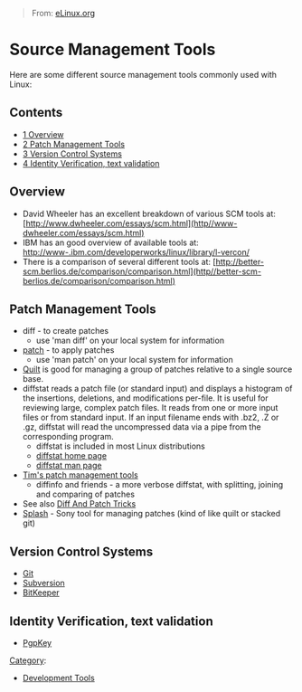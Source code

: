 > From: [eLinux.org](http://eLinux.org/Source_Management_Tools "http://eLinux.org/Source_Management_Tools")


# Source Management Tools



Here are some different source management tools commonly used with
Linux:

## Contents

-   [1 Overview](#overview)
-   [2 Patch Management Tools](#patch-management-tools)
-   [3 Version Control Systems](#version-control-systems)
-   [4 Identity Verification, text
    validation](#identity-verification-text-validation)

## Overview

-   David Wheeler has an excellent breakdown of various SCM tools at:
    [http://www.dwheeler.com/essays/scm.html](http//www-dwheeler.com/essays/scm.html)
-   IBM has an good overview of available tools at:
    [http://www-.ibm.com/developerworks/linux/library/l-vercon/](http//www--ibm.com/developerworks/linux/library/l-vercon/)
-   There is a comparison of several different tools at:
    [http://better-scm.berlios.de/comparison/comparison.html](http//better-scm-berlios.de/comparison/comparison.html)

## Patch Management Tools

-   diff - to create patches
    -   use 'man diff' on your local system for information
-   [patch](http//wikipedia-org/wiki/Patch-Unix) - to apply
    patches
    -   use 'man patch' on your local system for information
-   [Quilt](http://eLinux.org/Quilt "Quilt") is good for managing a group of patches
    relative to a single source base.
-   diffstat reads a patch file (or standard input) and displays a
    histogram of the insertions, deletions, and modifications per-file.
    It is useful for reviewing large, complex patch files. It reads from
    one or more input files or from standard input. If an input filename
    ends with .bz2, .Z or .gz, diffstat will read the uncompressed data
    via a pipe from the corresponding program.
    -   diffstat is included in most Linux distributions
    -   [diffstat home
        page](http//invisible-island-net/diffstat/diffstat.html)
    -   [diffstat man
        page](http//www-die.net/doc/linux/man/man1/diffstat.1.html)
-   [Tim's patch management
    tools](http://eLinux.org/Tims-patch-management-tools "Tim's patch management tools")
    - diffinfo and friends - a more verbose diffstat, with splitting,
    joining and comparing of patches
-   See also [Diff And Patch
    Tricks](http://eLinux.org/Diff-And-Patch-Tricks "Diff And Patch Tricks")
-   [Splash](http://eLinux.org/Splash "Splash") - Sony tool for managing patches (kind of
    like quilt or stacked git)

## Version Control Systems

-   [Git](http://eLinux.org/Git "Git")
-   [Subversion](http://eLinux.org/Subversion "Subversion")
-   [BitKeeper](http://eLinux.org/BitKeeper "BitKeeper")

## Identity Verification, text validation

-   [PgpKey](http://eLinux.org/PgpKey "PgpKey")


[Category](http://eLinux.org/SpecialCategories "Special:Categories"):

-   [Development
    Tools](http://eLinux.org/CategoryDevelopment-Tools "Category:Development Tools")


